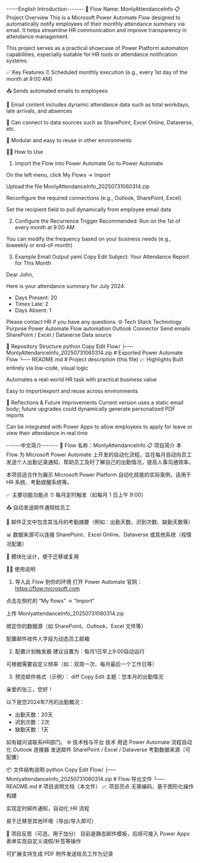 -----English Introduction-------
📌 Flow Name: MonlyAttendanceInfo
📋 Project Overview
This is a Microsoft Power Automate Flow designed to automatically notify employees of their monthly attendance summary via email. It helps streamline HR communication and improve transparency in attendance management.

This project serves as a practical showcase of Power Platform automation capabilities, especially suitable for HR tools or attendance notification systems.

✅ Key Features
⏰ Scheduled monthly execution (e.g., every 1st day of the month at 9:00 AM)

📤 Sends automated emails to employees

📎 Email content includes dynamic attendance data such as total workdays, late arrivals, and absences

🔗 Can connect to data sources such as SharePoint, Excel Online, Dataverse, etc.

🧩 Modular and easy to reuse in other environments

🧑‍💻 How to Use
1. Import the Flow into Power Automate
Go to Power Automate

On the left menu, click My Flows → Import

Upload the file MonlyAttendanceInfo_20250731060314.zip

Reconfigure the required connections (e.g., Outlook, SharePoint, Excel)

Set the recipient field to pull dynamically from employee email data

2. Configure the Recurrence Trigger
Recommended: Run on the 1st of every month at 9:00 AM

You can modify the frequency based on your business needs (e.g., biweekly or end-of-month)

3. Example Email Output
yaml
Copy
Edit
Subject: Your Attendance Report for This Month

Dear John,

Here is your attendance summary for July 2024:
- Days Present: 20
- Times Late: 2
- Days Absent: 1

Please contact HR if you have any questions.
🌐 Tech Stack
Technology	Purpose
Power Automate	Flow automation
Outlook Connector	Send emails
SharePoint / Excel / Dataverse	Data source

📁 Repository Structure
python
Copy
Edit
Flow/
├── MonlyAttendanceInfo_20250731060314.zip   # Exported Power Automate Flow
└── README.md                                # Project description (this file)
📈 Highlights
Built entirely via low-code, visual logic

Automates a real-world HR task with practical business value

Easy to import/export and reuse across environments

🧠 Reflections & Future Improvements
Current version uses a static email body; future upgrades could dynamically generate personalized PDF reports

Can be integrated with Power Apps to allow employees to apply for leave or view their attendance in real time





------中文简介-------
📌 Flow 名称：MonlyAttendanceInfo
📋 项目简介
本 Flow 为 Microsoft Power Automate 上开发的自动化流程，旨在每月自动向员工发送个人出勤记录通知，帮助员工及时了解自己的出勤情况，提高人事沟通效率。

本项目适合作为展示 Microsoft Power Platform 自动化技能的实际案例，适用于 HR 系统、考勤提醒系统等。

✅ 主要功能功能点
⏰ 每月定时触发（如每月 1 日上午 9:00）

📤 自动发送邮件通知给员工

📎 邮件正文中包含其当月的考勤摘要（例如：出勤天数、迟到次数、缺勤天数等）

📊 数据来源可以连接 SharePoint、Excel Online、Dataverse 或其他系统（视情况配置）

🧩 模块化设计，便于迁移或复用

🧑‍💻 使用说明
1. 导入此 Flow 到你的环境
打开 Power Automate 官网：https://flow.microsoft.com

点击左侧栏的 “My flows” → “Import”

上传 MonlyattendanceInfo_20250731060314.zip

绑定你的数据源（如 SharePoint、Outlook、Excel 文件等）

配置邮件收件人字段为动态员工邮箱

2. 配置计划触发器
建议设置为：每月1日早上9:00自动运行

可根据需要自定义频率（如：双周一次、每月最后一个工作日等）

3. 预览邮件格式（示例）：
diff
Copy
Edit
主题：您本月的出勤情况

亲爱的张三，您好！

以下是您2024年7月的出勤概况：
- 出勤天数：20天
- 迟到次数：2次
- 缺勤天数：1天

如有疑问请联系HR部门。
🌐 技术栈与平台
技术	用途
Power Automate	流程自动化
Outlook 连接器	发送邮件
SharePoint / Excel / Dataverse	考勤数据来源（可配置）

📦 文件结构说明
python
Copy
Edit
Flow/
├── MonlyattendanceInfo_20250731060314.zip   # Flow 导出文件
└── README.md                                # 项目说明文档（本文件）
📈 项目亮点
无需编码，基于图形化操作构建

实现定时邮件通知，自动化 HR 流程

易于迁移至其他环境（导出/导入即可）

🧠 项目反思（可选，用于加分）
目前是静态邮件模板，后续可接入 Power Apps 表单实现自定义请假/补签等操作

可扩展支持生成 PDF 附件发送给员工作为记录

